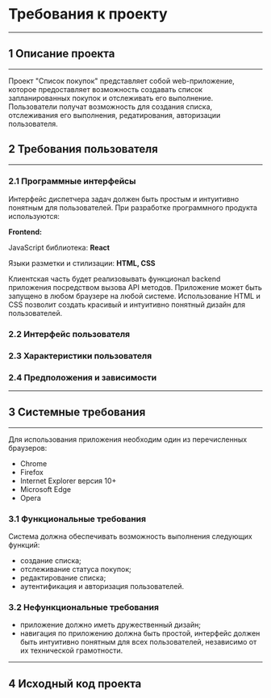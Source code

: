 # Требования к проекту
---
## 1 Описание проекта
---
Проект "Список покупок" представляет собой web-приложение, которое предоставляет возможность создавать список запланированных покупок и отслеживать его выполнение. Пользователи получат возможность для создания списка, отслеживания его выполнения, редатирования, авторизации пользователя.

## 2 Требования пользователя
---
### 2.1 Программные интерфейсы

Интерфейс диспетчера задач должен быть простым и интуитивно понятным для пользователей. При разработке программного продукта используются:

**Frontend:**

JavaScript библиотека: **React**

Языки разметки и стилизации: **HTML, CSS**

Клиентская часть будет реализовывать функционал backend приложения посредством вызова API методов. Приложение может быть запущено в любом браузере на любой системе. Использование HTML и CSS позволит создать красивый и интуитивно понятный дизайн для пользователей.

### 2.2 Интерфейс пользователя

### 2.3 Характеристики пользователя

### 2.4 Предположения и зависимости
---
## 3 Системные требования
---
Для использования приложения необходим один из перечисленных браузеров:

- Chrome
- Firefox
- Internet Explorer версия 10+
- Microsoft Edge
- Opera

### 3.1 Функциональные требования

Система должна обеспечивать возможность выполнения следующих функций:

- создание списка;
- отслеживание статуса покупок;
- редактирование списка;
- аутентификация и авторизация пользователей.

### 3.2 Нефункциональные требования

- приложение должно иметь дружественный дизайн;
- навигация по приложению должна быть простой, интерфейс должен быть интуитивно понятным для всех пользователей, независимо от их технической грамотности.

---
## 4 Исходный код проекта
